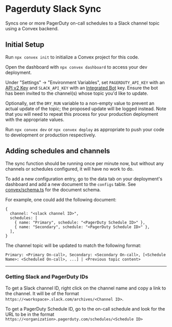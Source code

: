 # Pagerduty Slack Sync
Syncs one or more PagerDuty on-call schedules to a Slack channel topic using a Convex backend.

## Initial Setup

Run `npx convex init` to initialize a Convex project for this code. 

Open the dashboard with `npx convex dashboard` to access your dev deployment.

Under "Settings" -> "Environment Variables", set `PAGERDUTY_API_KEY` with an [API v2 Key](https://support.pagerduty.com/docs/using-the-api#section-generating-an-api-key) and `SLACK_API_KEY` with an [Integrated Bot](https://github.com/PagerDuty/pd-oncall-chat-topic#:~:text=https%3A//my.slack.com/services/new/bot) key. 
Ensure the bot has been invited to the channel(s) whose topic you'd like to update.

Optionally, set the `DRY_RUN` variable to a non-empty value to prevent an actual update of the topic; the proposed update will be logged instead. Note that you will need to repeat this process for your production deployment with the appropriate values.

Run `npx convex dev` or `npx convex deploy` as appropriate to push your code to development or production respectively.

## Adding schedules and channels

The sync function should be running once per minute now, but without any channels or schedules configured, it will have no work to do.

To add a new configuration entry, go to the data tab on your deployment's dashboard and add a new document to the `configs` table. See [convex/schema.ts](convex/schema.ts) for the document schema.

For example, one could add the following document:
```
{
  channel: "<slack channel ID>",
  schedules: [
    { name: "Primary", schedule: "<PagerDuty Schedule ID>" },
    { name: "Secondary", schedule: "<PagerDuty Schedule ID>" },
  ],
}
```
The channel topic will be updated to match the following format:
```
Primary: <Primary On-call>, Secondary: <Secondary On-call>, [<Schedule Name>: <Scheduled On-call>, ...] | <Previous topic content>
```

----
### Getting Slack and PagerDuty IDs
To get a Slack channel ID, right click on the channel name and copy a link to the channel. It will be of the format `https://<workspace>.slack.com/archives/<Channel ID>`.

To get a PagerDuty Schedule ID, go to the on-call schedule and look for the URL to be in the format `https://<organization>.pagerduty.com/schedules/<Schedule ID>`
